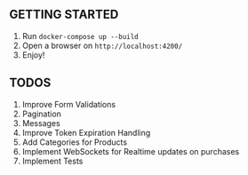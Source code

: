 ## GETTING STARTED
 1. Run `docker-compose up --build`
 2. Open a browser on `http://localhost:4200/`  
 3. Enjoy!

## TODOS
 1. Improve Form Validations
 2. Pagination
 3. Messages
 4. Improve Token Expiration Handling
 5. Add Categories for Products
 6. Implement WebSockets for Realtime updates on purchases
 7. Implement Tests
